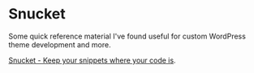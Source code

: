 # Snucket
Some quick reference material I've found useful for custom WordPress theme development and more.

[Snucket - Keep your snippets where your code is](https://snucket.app/ "Snucket").
